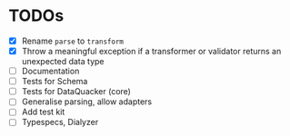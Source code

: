 # TODOs
- [x] Rename `parse` to `transform`
- [x] Throw a meaningful exception if a transformer or validator returns an unexpected data type
- [ ] Documentation
- [ ] Tests for Schema
- [ ] Tests for DataQuacker (core)
- [ ] Generalise parsing, allow adapters
- [ ] Add test kit
- [ ] Typespecs, Dialyzer
